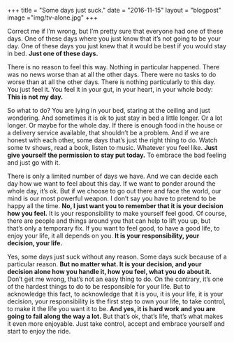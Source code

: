 +++
title = "Some days just suck."
date = "2016-11-15"
layout = "blogpost"
image ="img/tv-alone.jpg"
+++


Correct me if I’m wrong, but I’m pretty sure that everyone had one of these days. One of these days where you just know that it’s not going to be your day. One of these days you just knew that it would be best if you would stay in bed. **Just one of these days.**

There is no reason to feel this way. Nothing in particular happened. There was no news worse than at all the other days. There were no tasks to do worse than at all the other days. There is nothing particularly to this day. You just feel it. You feel it in your gut, in your heart, in your whole body: **This is not my day.**

So what to do? You are lying in your bed, staring at the ceiling and just wondering. And sometimes it is ok to just stay in bed a little longer. Or a lot longer. Or maybe for the whole day. If there is enough food in the house or a delivery service available, that shouldn’t be a problem. And if we are honest with each other, some days that’s just the right thing to do. Watch some tv shows, read a book, listen to music. Whatever you feel like. **Just give yourself the permission to stay put today.** To embrace the bad feeling and just go with it.

There is only a limited number of days we have. And we can decide each day how we want to feel about this day. If we want to ponder around the whole day, it’s ok. But if we choose to go out there and face the world, our mind is our most powerful weapon. I don’t say you have to pretend to be happy all the time. **No, I just want you to remember that it is your decision how you feel.** It is your responsibility to make yourself feel good. Of course, there are people and things around you that can help to lift you up, but that’s only a temporary fix. If you want to feel good, to have a good life, to enjoy your life, it all depends on you. **It is your responsibility, your decision, your life.**

Yes, some days just suck without any reason. Some days suck because of a particular reason. **But no matter what. It is your decision, and your decision alone how you handle it, how you feel, what you do about it.** Don’t get me wrong, that’s not an easy thing to do. On the contrary, it’s one of the hardest things to do to be responsible for your life. But to acknowledge this fact, to acknowledge that it is you, it is your life, it is your decision, your responsibility is the first step to own your life, to take control, to make it the life you want it to be. **And yes, it is hard work and you are going to fail along the way a lot.** But that’s ok, that’s life, that’s what makes it even more enjoyable. Just take control, accept and embrace yourself and start to enjoy the ride.